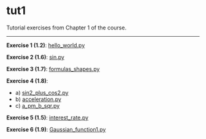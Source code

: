 # tut1

Tutorial exercises from Chapter 1 of the course.

---

**Exercise 1 (1.2)**: [hello_world.py](hello_world.py)

**Exercise 2 (1.6)**: [sin.py](sin.py)

**Exercise 3 (1.7)**: [formulas_shapes.py](formulas_shapes.py)

**Exercise 4 (1.8)**:
- a) [sin2_plus_cos2.py](sin2_plus_cos2.py)
- b) [acceleration.py](acceleration.py)
- c) [a_pm_b_sqr.py](a_pm_b_sqr.py)

**Exercise 5 (1.5)**: [interest_rate.py](interest_rate.py)

**Exercise 6 (1.9)**: [Gaussian_function1.py](Gaussian_function1.py)
